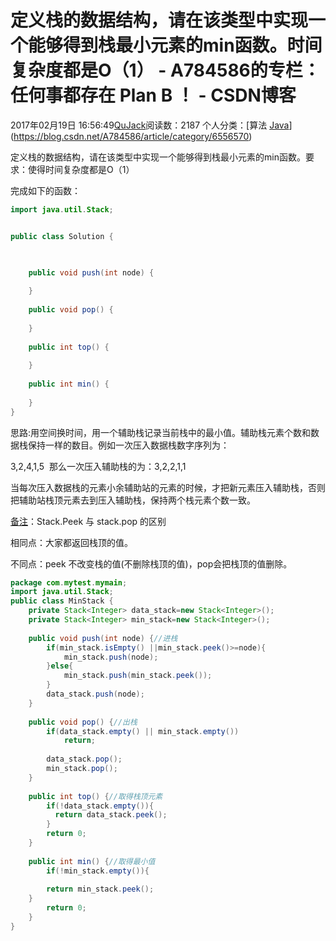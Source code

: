 # 定义栈的数据结构，请在该类型中实现一个能够得到栈最小元素的min函数。时间复杂度都是O（1） - A784586的专栏：任何事都存在 Plan B ！ - CSDN博客





2017年02月19日 16:56:49[QuJack](https://me.csdn.net/A784586)阅读数：2187
个人分类：[算法																[Java](https://blog.csdn.net/A784586/article/category/6556682)](https://blog.csdn.net/A784586/article/category/6556570)








定义栈的数据结构，请在该类型中实现一个能够得到栈最小元素的min函数。要求：使得时间复杂度都是O（1）

完成如下的函数：



```java
import java.util.Stack;


public class Solution {


    
    public void push(int node) {
        
    }
    
    public void pop() {
        
    }
    
    public int top() {
        
    }
    
    public int min() {
        
    }
}
```






思路:用空间换时间，用一个辅助栈记录当前栈中的最小值。辅助栈元素个数和数据栈保持一样的数目。例如一次压入数据栈数字序列为：

3,2,4,1,5  那么一次压入辅助栈的为：3,2,2,1,1

当每次压入数据栈的元素小余辅助站的元素的时候，才把新元素压入辅助栈，否则把辅助站栈顶元素去到压入辅助栈，保持两个栈元素个数一致。




[](http://blog.csdn.net/jia611/article/details/11200911)[备注](http://blog.csdn.net/jia611/article/details/11200911)：Stack.Peek
 与 stack.pop 的区别


相同点：大家都返回栈顶的值。


不同点：peek 不改变栈的值(不删除栈顶的值)，pop会把栈顶的值删除。






```java
package com.mytest.mymain;
import java.util.Stack;
public class MinStack {
    private Stack<Integer> data_stack=new Stack<Integer>();
    private Stack<Integer> min_stack=new Stack<Integer>();
    
    public void push(int node) {//进栈
        if(min_stack.isEmpty() ||min_stack.peek()>=node){
        	min_stack.push(node);
        }else{
        	min_stack.push(min_stack.peek());
        }
        data_stack.push(node);
    }
    
    public void pop() {//出栈
    	if(data_stack.empty() || min_stack.empty())
    		return;
    	
    	data_stack.pop();
    	min_stack.pop();
    }
    
    public int top() {//取得栈顶元素
    	if(!data_stack.empty()){	
          return data_stack.peek();
    	}
    	return 0;
    }
    
    public int min() {//取得最小值
    	if(!min_stack.empty()){
    		
        return min_stack.peek();
    }
    	return 0;
    }
}
```





